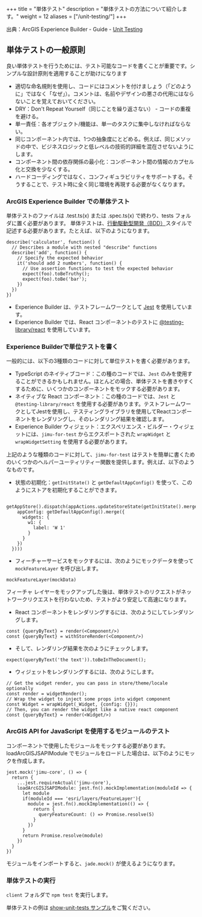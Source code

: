 +++
title = "単体テスト"
description = "単体テストの方法について紹介します。"
weight = 12
aliases = ["/unit-testing/"]
+++


出典：ArcGIS Experience Builder - Guide - [Unit Testing](https://developers.arcgis.com/experience-builder/guide/unit-testing/)


## 単体テストの一般原則
良い単体テストを行うためには、テスト可能なコードを書くことが重要です。シンプルな設計原則を適用することが助けになります

- 適切な命名規則を使用し、コードにはコメントを付けましょう（「どのように」ではなく「なぜ」）。コメントは、名前やデザインの悪さの代用にはならないことを覚えておいてください。
- DRY：Don't Repeat Yourself（同じことを繰り返さない） - コードの重複を避ける。
- 単一責任：各オブジェクト/機能は、単一のタスクに集中しなければならない。
- 同じコンポーネント内では、1つの抽象度にとどめる。例えば、同じメソッドの中で、ビジネスロジックと低レベルの技術的詳細を混在させないようにします。
- コンポーネント間の依存関係の最小化：コンポーネント間の情報のカプセル化と交換を少なくする。
- ハードコーディングではなく、コンフィギュラビリティをサポートする。そうすることで、テスト時に全く同じ環境を再現する必要がなくなります。

### ArcGIS Experience Builder での単体テスト
単体テストのファイルは .test.ts(x) または .spec.ts(x) で終わり、tests フォルダに置く必要があります。
単体テストは、[行動駆動型開発（BDD）](https://en.wikipedia.org/wiki/Behavior-driven_development)スタイルで記述する必要があります。たとえば、以下のようになります。

```tsx
describe('calculator', function() {
  // Describes a module with nested "describe" functions
  describe('add', function() {
    // Specify the expected behavior
    it('should add 2 numbers', function() {
      // Use assertion functions to test the expected behavior
      expect(foo).toBeTruthy();
      expect(foo).toBe('bar');
    })
  })
})
```

- Experience Builder は、テストフレームワークとして [Jest](https://jestjs.io/) を使用しています。
- Experience Builder では、React コンポーネントのテストに [@testing-library/react](https://testing-library.com/docs/react-testing-library/intro) を使用しています。

### Experience Builderで単位テストを書く
一般的には、以下の3種類のコードに対して単位テストを書く必要があります。

- TypeScript のネイティブコード：この種のコードでは、`Jest` のみを使用することができるかもしれません。ほとんどの場合、単体テストを書きやすくするために、いくつかのコンポーネントをモックする必要があります。
- ネイティブな React コンポーネント：この種のコードでは、`Jest` と `@testing-library/react` を使用する必要があります。テストフレームワークとしてJestを使用し、テスティングライブラリを使用してReactコンポーネントをレンダリングし、そのレンダリング結果を確認します。
- Experience Builder ウィジェット：エクスペリエンス・ビルダー・ウィジェットには、`jimu-for-test` からエクスポートされた `wrapWidget` と `wrapWidgetSetting` を使用する必要があります。

上記のような種類のコードに対して、`jimu-for-test` はテストを簡単に書くためのいくつかのヘルパーユーティリティー関数を提供します。例えば、以下のようなものです。

- 状態の初期化：`getInitState()` と `getDefaultAppConfig()` を使って、このようにストアを初期化することができます。

```tsx
  getAppStore().dispatch(appActions.updateStoreState(getInitState().merge({
    appConfig: getDefaultAppConfig().merge({
      widgets: {
        w1: {
          label: 'W 1'
        }
      }
    })
  })))
```

- フィーチャーサービスをモックするには、次のようにモックデータを使って `mockFeatureLayer` を呼び出します。

```tsx
mockFeatureLayer(mockData)
```
フィーチャ レイヤーをモックアップした後は、単体テストのリクエストがネットワークリクエストを行わないため、テストがより安定して高速になります。

- React コンポーネントをレンダリングするには、次のようにしてレンダリングします。

```tsx
const {queryByText} = render(<Component/>)
const {queryByText} = withStoreRender(<Component/>)
```

- そして、レンダリング結果を次のようにチェックします。

```tsx
expect(queryByText('the text')).toBeInTheDocument();
```

- ウィジェットをレンダリングするには、次のようにします。

```tsx
// Get the widget render, you can pass in store/theme/locale optionally
const render = widgetRender();
// Wrap the widget to inject some props into widget component
const Widget = wrapWidget(_Widget, {config: {}});
// Then, you can render the widget like a native react component
const {queryByText} = render(<Widget/>)
```

### ArcGIS API for JavaScript を使用するモジュールのテスト
コンポーネントで使用したモジュールをモックする必要があります。loadArcGISJSAPIModule でモジュールをロードした場合は、以下のようにモックを作成します。

```tsx
jest.mock('jimu-core', () => {
  return {
    ...jest.requireActual('jimu-core'),
    loadArcGISJSAPIModule: jest.fn().mockImplementation(moduleId => {
      let module
      if(moduleId === 'esri/layers/FeatureLayer'){
        module = jest.fn().mockImplementation(() => {
          return {
            queryFeatureCount: () => Promise.resolve(5)
          }
        })
      }
      return Promise.resolve(module)
    })
  }
})
```

モジュールをインポートすると、`jade.mock()` が使えるようになります。

### 単体テストの実行
`client` フォルダで `npm test` を実行します。

単体テストの例は [show-unit-tests サンプル](https://developers.arcgis.com/experience-builder/sample-code/widgets/show-unit-tests/)をご覧ください。